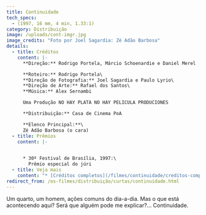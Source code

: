 ```yaml
---
title: Continuidade
tech_specs:
  - (1997, 16 mm, 4 min, 1.33:1)
category: Distribuição
image: /uploads/cont-imgr.jpg
image_credits: "Foto por Joel Sagardia: Zé Adão Barbosa"
details:
  - title: Créditos
    content: |-
      **Direção:** Rodrigo Portela, Márcio Schoenardie e Daniel Merel

      **Roteiro:** Rodrigo Portela\
      **Direção de Fotografia:** Joel Sagardia e Paulo Lyrio\
      **Direção de Arte:** Rafael dos Santos\
      **Música:** Alex Sernambi

      Uma Produção NO HAY PLATA NO HAY PELICULA PRODUCIONES

      **Distribuição:** Casa de Cinema PoA

      **Elenco Principal:**\
      Zé Adão Barbosa (o cara)
  - title: Prêmios
    content: |-
      

      * 30º Festival de Brasília, 1997:\
        Prêmio especial do júri
  - title: Veja mais
    content: "* [C﻿réditos completos](/filmes/continuidade/creditos-completos)"
redirect_from: /os-filmes/distribuição/curtas/continuidade.html
---
```

Um quarto, um homem, ações comuns do dia-a-dia. Mas o que está acontecendo aqui? Será que alguém pode me explicar?... Continuidade.